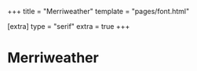 +++
title = "Merriweather"
template = "pages/font.html"

[extra]
type = "serif"
extra = true
+++

# Merriweather

